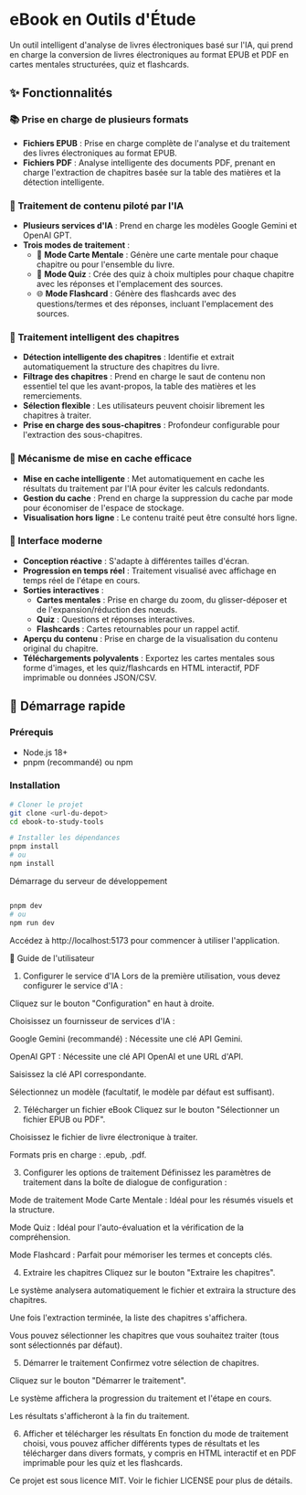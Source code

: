 # eBook en Outils d'Étude

Un outil intelligent d'analyse de livres électroniques basé sur l'IA, qui prend en charge la conversion de livres électroniques au format EPUB et PDF en cartes mentales structurées, quiz et flashcards.

## ✨ Fonctionnalités

### 📚 Prise en charge de plusieurs formats
- **Fichiers EPUB** : Prise en charge complète de l'analyse et du traitement des livres électroniques au format EPUB.
- **Fichiers PDF** : Analyse intelligente des documents PDF, prenant en charge l'extraction de chapitres basée sur la table des matières et la détection intelligente.

### 🤖 Traitement de contenu piloté par l'IA
- **Plusieurs services d'IA** : Prend en charge les modèles Google Gemini et OpenAI GPT.
- **Trois modes de traitement** :
  - 📝 **Mode Carte Mentale** : Génère une carte mentale pour chaque chapitre ou pour l'ensemble du livre.
  - 🧠 **Mode Quiz** : Crée des quiz à choix multiples pour chaque chapitre avec les réponses et l'emplacement des sources.
  - 🌐 **Mode Flashcard** : Génère des flashcards avec des questions/termes et des réponses, incluant l'emplacement des sources.

### 🎯 Traitement intelligent des chapitres
- **Détection intelligente des chapitres** : Identifie et extrait automatiquement la structure des chapitres du livre.
- **Filtrage des chapitres** : Prend en charge le saut de contenu non essentiel tel que les avant-propos, la table des matières et les remerciements.
- **Sélection flexible** : Les utilisateurs peuvent choisir librement les chapitres à traiter.
- **Prise en charge des sous-chapitres** : Profondeur configurable pour l'extraction des sous-chapitres.

### 💾 Mécanisme de mise en cache efficace
- **Mise en cache intelligente** : Met automatiquement en cache les résultats du traitement par l'IA pour éviter les calculs redondants.
- **Gestion du cache** : Prend en charge la suppression du cache par mode pour économiser de l'espace de stockage.
- **Visualisation hors ligne** : Le contenu traité peut être consulté hors ligne.

### 🎨 Interface moderne
- **Conception réactive** : S'adapte à différentes tailles d'écran.
- **Progression en temps réel** : Traitement visualisé avec affichage en temps réel de l'étape en cours.
- **Sorties interactives** :
    - **Cartes mentales** : Prise en charge du zoom, du glisser-déposer et de l'expansion/réduction des nœuds.
    - **Quiz** : Questions et réponses interactives.
    - **Flashcards** : Cartes retournables pour un rappel actif.
- **Aperçu du contenu** : Prise en charge de la visualisation du contenu original du chapitre.
- **Téléchargements polyvalents** : Exportez les cartes mentales sous forme d'images, et les quiz/flashcards en HTML interactif, PDF imprimable ou données JSON/CSV.

## 🚀 Démarrage rapide

### Prérequis
- Node.js 18+
- pnpm (recommandé) ou npm

### Installation
```bash
# Cloner le projet
git clone <url-du-depot>
cd ebook-to-study-tools

# Installer les dépendances
pnpm install
# ou
npm install
```
Démarrage du serveur de développement
```bash

pnpm dev
# ou
npm run dev
```
Accédez à http://localhost:5173 pour commencer à utiliser l'application.

📖 Guide de l'utilisateur
1. Configurer le service d'IA
Lors de la première utilisation, vous devez configurer le service d'IA :

Cliquez sur le bouton "Configuration" en haut à droite.

Choisissez un fournisseur de services d'IA :

Google Gemini (recommandé) : Nécessite une clé API Gemini.

OpenAI GPT : Nécessite une clé API OpenAI et une URL d'API.

Saisissez la clé API correspondante.

Sélectionnez un modèle (facultatif, le modèle par défaut est suffisant).

2. Télécharger un fichier eBook
Cliquez sur le bouton "Sélectionner un fichier EPUB ou PDF".

Choisissez le fichier de livre électronique à traiter.

Formats pris en charge : .epub, .pdf.

3. Configurer les options de traitement
Définissez les paramètres de traitement dans la boîte de dialogue de configuration :

Mode de traitement
Mode Carte Mentale : Idéal pour les résumés visuels et la structure.

Mode Quiz : Idéal pour l'auto-évaluation et la vérification de la compréhension.

Mode Flashcard : Parfait pour mémoriser les termes et concepts clés.

4. Extraire les chapitres
Cliquez sur le bouton "Extraire les chapitres".

Le système analysera automatiquement le fichier et extraira la structure des chapitres.

Une fois l'extraction terminée, la liste des chapitres s'affichera.

Vous pouvez sélectionner les chapitres que vous souhaitez traiter (tous sont sélectionnés par défaut).

5. Démarrer le traitement
Confirmez votre sélection de chapitres.

Cliquez sur le bouton "Démarrer le traitement".

Le système affichera la progression du traitement et l'étape en cours.

Les résultats s'afficheront à la fin du traitement.

6. Afficher et télécharger les résultats
En fonction du mode de traitement choisi, vous pouvez afficher différents types de résultats et les télécharger dans divers formats, y compris en HTML interactif et en PDF imprimable pour les quiz et les flashcards.

Ce projet est sous licence MIT. Voir le fichier LICENSE pour plus de détails.

